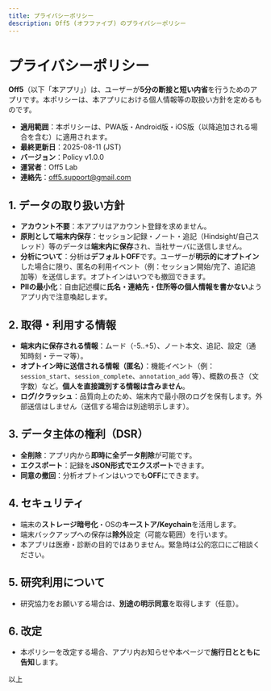 ```yaml
---
title: プライバシーポリシー
description: Off5 (オフファイブ) のプライバシーポリシー
---
```


# プライバシーポリシー

**Off5**（以下「本アプリ」）は、ユーザーが**5分の断接と短い内省**を行うためのアプリです。本ポリシーは、本アプリにおける個人情報等の取扱い方針を定めるものです。

- **適用範囲**：本ポリシーは、PWA版・Android版・iOS版（以降追加される場合を含む）に適用されます。
- **最終更新日**：2025-08-11 (JST)
- **バージョン**：Policy v1.0.0
- **運営者**：Off5 Lab
- **連絡先**：off5.support@gmail.com

## 1. データの取り扱い方針

- **アカウント不要**：本アプリはアカウント登録を求めません。
- **原則として端末内保存**：セッション記録・ノート・追記（Hindsight/自己スレッド）等のデータは**端末内に保存**され、当社サーバに送信しません。
- **分析について**：分析は**デフォルトOFF**です。ユーザーが**明示的にオプトイン**した場合に限り、匿名の利用イベント（例：セッション開始/完了、追記追加等）を送信します。オプトインはいつでも撤回できます。
- **PIIの最小化**：自由記述欄に**氏名・連絡先・住所等の個人情報を書かない**ようアプリ内で注意喚起します。

## 2. 取得・利用する情報

- **端末内に保存される情報**：ムード（-5..+5）、ノート本文、追記、設定（通知時刻・テーマ等）。
- **オプトイン時に送信される情報（匿名）**：機能イベント（例：`session_start`、`session_complete`、`annotation_add` 等）、概数の長さ（文字数）など。**個人を直接識別する情報は含みません**。
- **ログ/クラッシュ**：品質向上のため、端末内で最小限のログを保有します。外部送信はしません（送信する場合は別途明示します）。

## 3. データ主体の権利（DSR）

- **全削除**：アプリ内から**即時に全データ削除**が可能です。
- **エクスポート**：記録を**JSON形式でエクスポート**できます。
- **同意の撤回**：分析オプトインはいつでも**OFF**にできます。

## 4. セキュリティ

- 端末の**ストレージ暗号化**・OSの**キーストア/Keychain**を活用します。
- 端末バックアップへの保存は**除外**設定（可能な範囲）を行います。
- 本アプリは医療・診断の目的ではありません。緊急時は公的窓口にご相談ください。

## 5. 研究利用について

- 研究協力をお願いする場合は、**別途の明示同意**を取得します（任意）。

## 6. 改定

- 本ポリシーを改定する場合、アプリ内お知らせや本ページで**施行日とともに告知**します。

以上